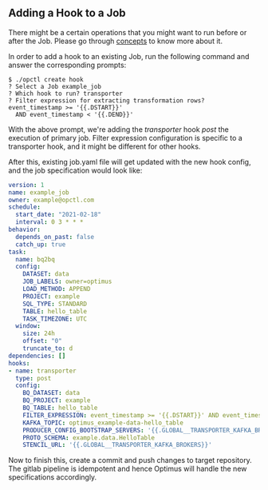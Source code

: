 ## Adding a Hook to a Job

There might be a certain operations that you might want to run before or after the Job.
Please go through [concepts](../concepts/index.md) to know more about it.

In order to add a hook to an existing Job, run the following command and answer the 
corresponding prompts:

```
$ ./opctl create hook
? Select a Job example_job
? Which hook to run? transporter
? Filter expression for extracting transformation rows? event_timestamp >= '{{.DSTART}}' 
  AND event_timestamp < '{{.DEND}}'
```

With the above prompt, we're adding the *transporter* hook *post* the execution of 
primary job. Filter expression configuration is specific to a transporter hook, 
and it might be different for other hooks.

After this, existing job.yaml file will get updated with the new hook config, and 
the job specification would look like:

```yaml
version: 1
name: example_job
owner: example@opctl.com
schedule:
  start_date: "2021-02-18"
  interval: 0 3 * * *
behavior:
  depends_on_past: false
  catch_up: true
task:
  name: bq2bq
  config:
    DATASET: data
    JOB_LABELS: owner=optimus
    LOAD_METHOD: APPEND
    PROJECT: example
    SQL_TYPE: STANDARD
    TABLE: hello_table
    TASK_TIMEZONE: UTC
  window:
    size: 24h
    offset: "0"
    truncate_to: d
dependencies: []
hooks:
- name: transporter
  type: post
  config:
    BQ_DATASET: data
    BQ_PROJECT: example
    BQ_TABLE: hello_table
    FILTER_EXPRESSION: event_timestamp >= '{{.DSTART}}' AND event_timestamp < '{{.DEND}}'
    KAFKA_TOPIC: optimus_example-data-hello_table
    PRODUCER_CONFIG_BOOTSTRAP_SERVERS: '{{.GLOBAL__TRANSPORTER_KAFKA_BROKERS}}'
    PROTO_SCHEMA: example.data.HelloTable
    STENCIL_URL: '{{.GLOBAL__TRANSPORTER_KAFKA_BROKERS}}'
```

Now to finish this, create a commit and push changes to target repository.
The gitlab pipeline is idempotent and hence Optimus will handle the new 
specifications accordingly.